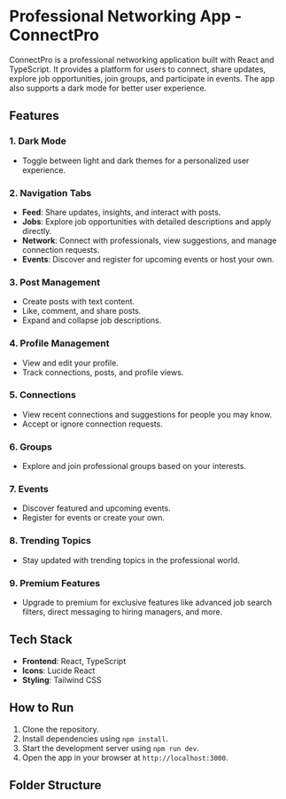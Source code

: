 # Professional Networking App - ConnectPro

ConnectPro is a professional networking application built with React and TypeScript. It provides a platform for users to connect, share updates, explore job opportunities, join groups, and participate in events. The app also supports a dark mode for better user experience.

## Features

### 1. **Dark Mode**
- Toggle between light and dark themes for a personalized user experience.

### 2. **Navigation Tabs**
- **Feed**: Share updates, insights, and interact with posts.
- **Jobs**: Explore job opportunities with detailed descriptions and apply directly.
- **Network**: Connect with professionals, view suggestions, and manage connection requests.
- **Events**: Discover and register for upcoming events or host your own.

### 3. **Post Management**
- Create posts with text content.
- Like, comment, and share posts.
- Expand and collapse job descriptions.

### 4. **Profile Management**
- View and edit your profile.
- Track connections, posts, and profile views.

### 5. **Connections**
- View recent connections and suggestions for people you may know.
- Accept or ignore connection requests.

### 6. **Groups**
- Explore and join professional groups based on your interests.

### 7. **Events**
- Discover featured and upcoming events.
- Register for events or create your own.

### 8. **Trending Topics**
- Stay updated with trending topics in the professional world.

### 9. **Premium Features**
- Upgrade to premium for exclusive features like advanced job search filters, direct messaging to hiring managers, and more.

## Tech Stack
- **Frontend**: React, TypeScript
- **Icons**: Lucide React
- **Styling**: Tailwind CSS

## How to Run
1. Clone the repository.
2. Install dependencies using `npm install`.
3. Start the development server using `npm run dev`.
4. Open the app in your browser at `http://localhost:3000`.

## Folder Structure

